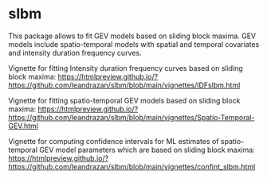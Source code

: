 # slbm

This package allows to fit GEV models based on sliding block maxima. 
GEV models include spatio-temporal models with spatial and temporal covariates and intensity duration frequency curves.

Vignette for fitting Intensity duration frequency curves based on sliding block maxima:
https://htmlpreview.github.io/?https://github.com/leandrazan/slbm/blob/main/vignettes/IDFslbm.html

Vignette for fitting spatio-temporal GEV models based on sliding block maxima:
https://htmlpreview.github.io/?https://github.com/leandrazan/slbm/blob/main/vignettes/Spatio-Temporal-GEV.html

Vignette for computing confidence intervals for ML estimates of spatio-temporal GEV model parameters which are based on sliding block maxima:
https://htmlpreview.github.io/?https://github.com/leandrazan/slbm/blob/main/vignettes/confint_slbm.html
